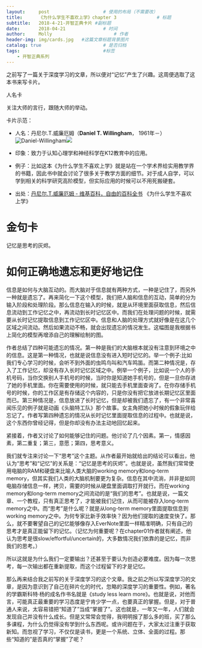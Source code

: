 ```yaml
---
layout:     post   				    # 使用的布局（不需要改）
title:      《为什么学生不喜欢上学》chapter 3 				# 标题
subtitle:   2018-4-21-开智正典卡片 #副标题
date:       2018-04-21 				# 时间
author:     Molly 						# 作者
header-img: img/cards.jpg 	#这篇文章标题背景图片
catalog: true 						# 是否归档
tags:								#标签
    - 开智正典系列
---
```

之前写了一篇关于深度学习的文章，所以便对“记忆”产生了兴趣。这周便选取了这本书来写卡片。



人名卡

关注大师的言行，跟随大师的举动。

卡片示范：

- 人名：丹尼尔.T.威廉厄姆（**Daniel T. Willingham**，	1961年－）
![Daniel-Willingham](/assets/Daniel-Willingham_xv9iignc0.jpg)![](https://i.loli.net/2018/04/22/5adb6b38eea2a.jpg)
- 印象：致力于认知心理学和神经科学在K12教育中的应用。

- 例子：比如这本《为什么学生不喜欢上学》就是站在一个学术界给实用教学界的书籍，因此书中就会讨论了很多关于教学方面的细节。对于成人自学，可以学到相关的科学研究高阶模型，但实际应用的时候可以不用死搬硬套。   

- 出处：[丹尼尔.T.威廉厄姆 - 维基百科，自由的百科全书](https://en.wikipedia.org/wiki/Daniel_T._Willingham)   《为什么学生不喜欢上学》

# 金句卡
记忆是思考的灰烬。


# 如何正确地遗忘和更好地记住

信息是如何与大脑互动的。而大脑对于信息就有两种方式，一种是记住了，而另外一种就是遗忘了。再来简化一下这个模型，我们把人脑和信息的互动，简单的分为输入阶段和处理阶段。那么信息在输入的时候，就是从环境里面获取信息，然后信息流动到工作记忆之中，再流动到长时记忆区中。而我们在处理问题的时候，就需要从长时记忆提取信息到工作记忆区中。信息和人脑的处理方式就好像是在这几个区域之间流动。然后如果流动不畅，就会出现遗忘的情况发生。这幅图是我根据书上简化的模型再增添自己的理解绘制的图。

作者总结了四种可能遗忘的情况。第一种是我们的大脑根本就没有注意到环境之中的信息。这是第一种情况，也就是说信息没有进入短时记忆的。举一个例子:比如我们专心学习的时候，会听不到外面的虫鸣鸟叫和汽车鸣笛。而第二种情况是，存入了工作记忆，却没有存入长时记忆区域之中。例举一个例子，比如说一个人的手机号码，当你交换别人手机号的时候，当时你是知道她手机号的，但是一旦你存进了她的手机里面。你在需要使用的时候，就只能去手机里面查询了。在你存储手机号的时候，你的工作区是有存储这个内容的，只是你没有把它放进长期记忆区里面而已。第三种情况是，信息放进了长时记忆，但是却被我们遗忘了，有一个非常喜闻乐见的例子就是动画《头脑特工队》那个故事。女主角把她小时候的假象玩伴给忘记了。作者写第四种遗忘的情况从长时记忆里面提取信息的过程中。也就是说，这个东西你曾经记得，但是你却没有办法主动地回忆起来。

紧接着，作者又讨论了如何能够记住的问题。他讨论了几个因素。第一，情感因素，第二重复；第三，意愿；第四，思考意义。

我们就专注来讨论一下“思考”这个主题。从作者最开始就给出的结论可以看出，他认为“思考”和“记忆”的关系是：“记忆是思考的灰烬”。也就是说，虽然我们常常使用电脑的RAM和硬盘来比喻人类大脑的working memory和long-term memory，但其实我们人类的大脑机制要更为复杂。信息在其中流淌，并非是如同电脑存储信息一样，拷贝，需要的时候从硬盘里面调取打开就行。而在working memory和long-term memory之间流动的是“我们的思考”。也就是说，一篇文章、一个教程，只有真正思考了，才能被我们记住，从而可能被存入long-term memory之中。而“思考”是什么呢？就是从long-term memory里面提取信息到working memory之中。为何专家比新手效率快？因为他们提取的速度变快了。那么，就不要奢望自己的记忆能够像存入EverNote里面一样精准明确，只有自己的思考才是真正能留下的记忆。（记忆为何重要呢？在chapter01作者就有阐述，他认为思考是很slow/effortful/uncertain的，大多数情况我们依靠的是记忆，而非我们的思考。）

所以这就是为什么我们一定要输出？还甚至于要认为创造必要难度。因为每一次思考，每一次输出都在重新提取，而这个过程留下的才是记忆。

那么再来结合我之前写的关于深度学习的这个文章。我之前之所以写深度学习的文章，是因为意识到了自己在碎片化的时代，忽略的深度学习的重要性。例如，著名的学霸斯科特·杨的成名作书名就是《study less learn more》。也就是说，对他而言，可能真正最重要的学习态度是宁肯少学一点，也要真正的掌握。但是，对于普通人来说，太容易错把“知道了”当成“掌握了”。这也就是，一年又一年，人们就会发现自己并没有什么成长。但是又常常会觉得，我明明报了那么多的班，买了那么多课程，为什么仍觉得没有学到什么东西呢。或许问题在于，大家太过注重于获取新知。而忽视了学习，不仅仅是读书，更是一个系统、立体、全面的过程。那些“知道的”是否真的“掌握”了呢？
